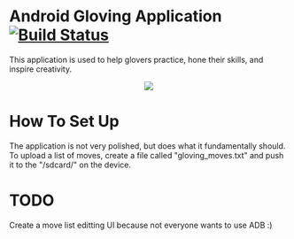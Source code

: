 # Android Gloving Application [![Build Status](https://travis-ci.org/MusicalNeutrino/GlovingTrainer.svg?branch=master)](https://travis-ci.org/MusicalNeutrino/GlovingTrainer)

This application is used to help glovers practice, hone their skills, and inspire creativity.

<p align="center">
  <img src="https://s3-us-west-2.amazonaws.com/musical.neutrino.public/gloving_trainer_app.png"/>
</p>

# How To Set Up

The application is not very polished, but does what it fundamentally should. To upload a list of moves, create a file
called "gloving_moves.txt" and push it to the "/sdcard/" on the device.

# TODO

Create a move list editting UI because not everyone wants to use ADB :)
